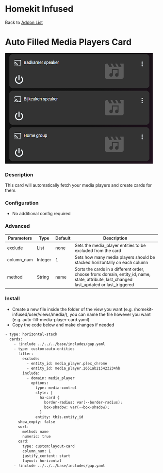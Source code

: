 # Homekit Infused

Back to [Addon List](../addon_list.md)

# Auto Filled Media Players Card
![Homekit Infused](../images/auto-fill-media-players-card.png)

### Description
This card will automatically fetch your media players and create cards for them.

### Configuration
- No additional config required 

### Advanced

| Parameters | Type | Default | Description |
|----------------------------------|-------------|----------------------------------|----------------------------------------------------------------------------------------------------------------------------------------------------------------------|
| exclude | List | none | Sets the media_player entities to be excluded from the card |
| column_num | Integer | 1 | Sets how many media players should be stacked horizontally on each column |
| method | String | name | Sorts the cards in a different order, choose from: domain, entity_id, name, state, attribute, last_changed last_updated or last_triggered |

### Install
- Create a new file inside the folder of the view you want (e.g. /homekit-infused/user/views/media/), you can name the file however you want (e.g. auto-fill-media-player-card.yaml)
- Copy the code below and make changes if needed

```
- type: horizontal-stack
  cards:
    - !include ../../../base/includes/gap.yaml
    - type: custom:auto-entities
      filter:
        exclude:
          - entity_id: media_player.plex_chrome
          - entity_id: media_player.2651ab215423234hb
        include:
          - domain: media_player
            options:
              type: media-control
              style: |
                ha-card {
                  border-radius: var(--border-radius);
                  box-shadow: var(--box-shadow);
                }
              entity: this.entity_id
      show_empty: false
      sort:
        method: name
        numeric: true
      card:
        type: custom:layout-card
        column_num: 1
        justify_content: start
        layout: horizontal
    - !include ../../../base/includes/gap.yaml
```
